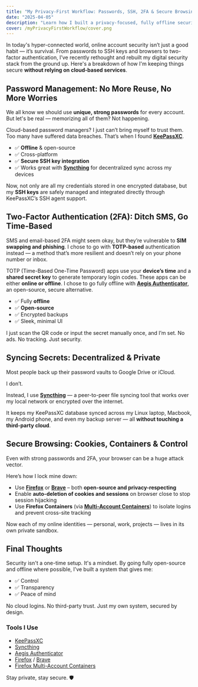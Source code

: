 ```yaml
---
title: "My Privacy-First Workflow: Passwords, SSH, 2FA & Secure Browsing"
date: "2025-04-05"
description: "Learn how I built a privacy-focused, fully offline security workflow using open-source tools like KeePassXC, Syncthing, Aegis Authenticator, and Firefox. This guide covers secure password management, SSH key handling, two-factor authentication, and browser hardening — all without relying on the cloud."
cover: /myPrivacyFirstWorkflow/cover.png
---
```


In today's hyper-connected world, online account security isn’t just a good habit — it’s survival. From passwords to SSH keys and browsers to two-factor authentication, I’ve recently rethought and rebuilt my digital security stack from the ground up. Here's a breakdown of how I'm keeping things secure **without relying on cloud-based services**.

## Password Management: No More Reuse, No More Worries

We all know we should use **unique, strong passwords** for every account. But let's be real — memorizing all of them? Not happening.

Cloud-based password managers? I just can’t bring myself to trust them. Too many have suffered data breaches. That’s when I found [**KeePassXC**](https://keepassxc.org/).

- ✅ **Offline** & open-source  
- ✅ Cross-platform  
- ✅ **Secure SSH key integration**  
- ✅ Works great with [**Syncthing**](https://syncthing.net/) for decentralized sync across my devices  

Now, not only are all my credentials stored in one encrypted database, but my **SSH keys** are safely managed and integrated directly through KeePassXC’s SSH agent support.

## Two-Factor Authentication (2FA): Ditch SMS, Go Time-Based

SMS and email-based 2FA might seem okay, but they’re vulnerable to **SIM swapping and phishing**. I chose to go with **TOTP-based** authentication instead — a method that’s more resilient and doesn’t rely on your phone number or inbox.

TOTP (Time-Based One-Time Password) apps use your **device’s time** and a **shared secret key** to generate temporary login codes. These apps can be either **online or offline**. I chose to go fully offline with [**Aegis Authenticator**](https://getaegis.app/), an open-source, secure alternative.

- ✅ Fully **offline**  
- ✅ **Open-source**  
- ✅ Encrypted backups  
- ✅ Sleek, minimal UI  

I just scan the QR code or input the secret manually once, and I’m set. No ads. No tracking. Just security.

## Syncing Secrets: Decentralized & Private

Most people back up their password vaults to Google Drive or iCloud.

I don’t.

Instead, I use [**Syncthing**](https://syncthing.net/) — a peer-to-peer file syncing tool that works over my local network or encrypted over the internet.

It keeps my KeePassXC database synced across my Linux laptop, Macbook, my Android phone, and even my backup server — all **without touching a third-party cloud**.

## Secure Browsing: Cookies, Containers & Control

Even with strong passwords and 2FA, your browser can be a huge attack vector.

Here’s how I lock mine down:

- Use [**Firefox**](https://www.mozilla.org/en-US/firefox/) or [**Brave**](https://brave.com/) – both **open-source and privacy-respecting**
- Enable **auto-deletion of cookies and sessions** on browser close to stop session hijacking
- Use **Firefox Containers** (via [**Multi-Account Containers**](https://addons.mozilla.org/en-US/firefox/addon/multi-account-containers/)) to isolate logins and prevent cross-site tracking

Now each of my online identities — personal, work, projects — lives in its own private sandbox.

## Final Thoughts

Security isn't a one-time setup. It's a mindset. By going fully open-source and offline where possible, I’ve built a system that gives me:

- ✅ Control  
- ✅ Transparency  
- ✅ Peace of mind  

No cloud logins. No third-party trust. Just my own system, secured by design.

### Tools I Use

- [KeePassXC](https://keepassxc.org/)
- [Syncthing](https://syncthing.net/)
- [Aegis Authenticator](https://getaegis.app/)
- [Firefox](https://www.mozilla.org/en-US/firefox/) / [Brave](https://brave.com/)
- [Firefox Multi-Account Containers](https://addons.mozilla.org/en-US/firefox/addon/multi-account-containers/)

Stay private, stay secure. 🛡️
